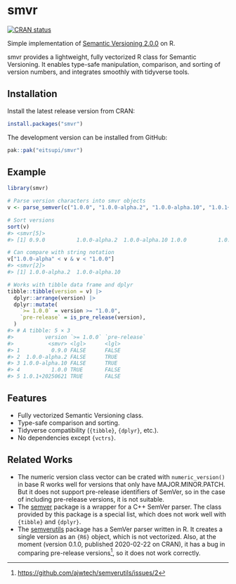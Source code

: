 
<!-- README.md is generated from README.Rmd. Please edit that file -->

# smvr

<!-- badges: start -->

[![CRAN
status](https://www.r-pkg.org/badges/version/smvr)](https://CRAN.R-project.org/package=smvr)
<!-- badges: end -->

Simple implementation of [Semantic Versioning
2.0.0](https://semver.org/) on R.

smvr provides a lightweight, fully vectorized R class for Semantic
Versioning. It enables type-safe manipulation, comparison, and sorting
of version numbers, and integrates smoothly with tidyverse tools.

## Installation

Install the latest release version from CRAN:

``` r
install.packages("smvr")
```

The development version can be installed from GitHub:

``` r
pak::pak("eitsupi/smvr")
```

## Example

``` r
library(smvr)

# Parse version characters into smvr objects
v <- parse_semver(c("1.0.0", "1.0.0-alpha.2", "1.0.0-alpha.10", "1.0.1+20250621", "0.9.0"))

# Sort versions
sort(v)
#> <smvr[5]>
#> [1] 0.9.0          1.0.0-alpha.2  1.0.0-alpha.10 1.0.0          1.0.1+20250621

# Can compare with string notation
v["1.0.0-alpha" < v & v < "1.0.0"]
#> <smvr[2]>
#> [1] 1.0.0-alpha.2  1.0.0-alpha.10

# Works with tibble data frame and dplyr
tibble::tibble(version = v) |>
  dplyr::arrange(version) |>
  dplyr::mutate(
    `>= 1.0.0` = version >= "1.0.0",
    `pre-release` = is_pre_release(version),
  )
#> # A tibble: 5 × 3
#>          version `>= 1.0.0` `pre-release`
#>           <smvr> <lgl>      <lgl>        
#> 1          0.9.0 FALSE      FALSE        
#> 2  1.0.0-alpha.2 FALSE      TRUE         
#> 3 1.0.0-alpha.10 FALSE      TRUE         
#> 4          1.0.0 TRUE       FALSE        
#> 5 1.0.1+20250621 TRUE       FALSE
```

## Features

- Fully vectorized Semantic Versioning class.
- Type-safe comparison and sorting.
- Tidyverse compatibility (`{tibble}`, `{dplyr}`, etc.).
- No dependencies except `{vctrs}`.

## Related Works

- The numeric version class vector can be crated with
  `numeric_version()` in base R works well for versions that only have
  MAJOR.MINOR.PATCH. But it does not support pre-release identifiers of
  SemVer, so in the case of including pre-release versions, it is not
  suitable.
- The [semver](https://CRAN.R-project.org/package=semver) package is a
  wrapper for a C++ SemVer parser. The class provided by this package is
  a special list, which does not work well with `{tibble}` and
  `{dplyr}`.
- The [semverutils](https://CRAN.R-project.org/package=semverutils)
  package has a SemVer parser written in R. It creates a single version
  as an `{R6}` object, which is not vectorized. Also, at the moment
  (version 0.1.0, published 2020-02-22 on CRAN), it has a bug in
  comparing pre-release versions[^1], so it does not work correctly.

[^1]: <https://github.com/ajwtech/semverutils/issues/2>
